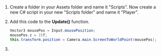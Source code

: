1. Create a folder in your Assets folder and name it "Scripts". Now create a new C# script in your new "Scripts folder" and name it "Player".
2. Add this code to the **Update()** function. 

    ```C#
    Vector3 mousePos = Input.mousePosition;  
    mousePos.z = 15f;
    this.transform.position = Camera.main.ScreenToWorldPoint(mousePos);
    ```
3.  
